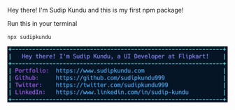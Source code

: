 Hey there! I'm Sudip Kundu and this is my first npm package!

Run this in your terminal

```
npx sudipkundu
```

![Terminal preview](showcase.png)